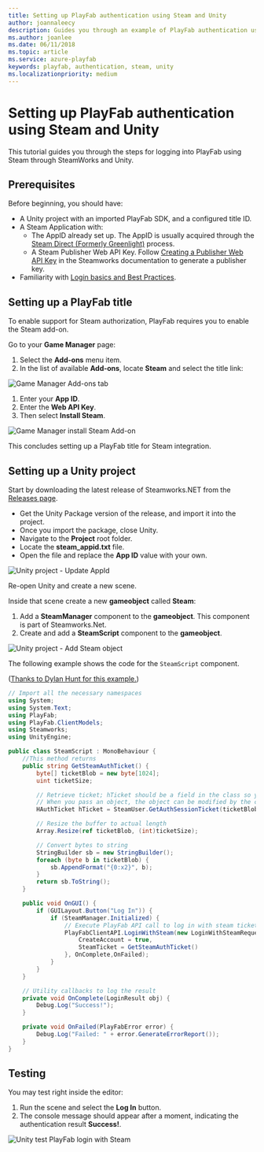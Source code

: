 ```yaml
---
title: Setting up PlayFab authentication using Steam and Unity
author: joannaleecy
description: Guides you through an example of PlayFab authentication using Steam and Unity.
ms.author: joanlee
ms.date: 06/11/2018
ms.topic: article
ms.service: azure-playfab
keywords: playfab, authentication, steam, unity
ms.localizationpriority: medium
---
```


# Setting up PlayFab authentication using Steam and Unity

This tutorial guides you through the steps for logging into PlayFab using Steam through SteamWorks and Unity.

## Prerequisites

Before beginning, you should have:

- A Unity project with an imported PlayFab SDK, and a configured title ID.
- A Steam Application with:
  - The AppID already set up. The AppID is usually acquired through the [Steam Direct (Formerly Greenlight)](https://partner.steamgames.com/steamdirect) process.
  - A Steam Publisher Web API Key. Follow [Creating a Publisher Web API Key](https://partner.steamgames.com/doc/webapi_overview/auth#create_publisher_key) in the Steamworks documentation to generate a publisher key.
- Familiarity with [Login basics and Best Practices](../../authentication/login/login-basics-best-practices.md).

## Setting up a PlayFab title

To enable support for Steam authorization, PlayFab requires you to enable the Steam add-on.

Go to your **Game Manager** page:

1. Select the **Add-ons** menu item.
2. In the list of available **Add-ons**, locate **Steam** and select the title link:

![Game Manager Add-ons tab](media/tutorials/steam-unity/game-manager-addons-tab-steam.png)  

1. Enter your **App ID**.
2. Enter the **Web API Key**.
3. Then select **Install Steam**.

![Game Manager install Steam Add-on](media/tutorials/steam-unity/game-manager-install-steam-addon.png)  

This concludes setting up a PlayFab title for Steam integration.

## Setting up a Unity project

Start by downloading the latest release of Steamworks.NET from the [Releases page](https://github.com/rlabrecque/Steamworks.NET/releases).

- Get the Unity Package version of the release, and import it into the project.
- Once you import the package, close Unity.
- Navigate to the **Project** root folder.
- Locate the **steam_appid.txt** file.
- Open the file and replace the **App ID** value with your own.

![Unity project - Update AppId](media/tutorials/steam-unity/unity-project-update-appid.png)  

Re-open Unity and create a new scene.

Inside that scene create a new **gameobject** called **Steam**:

1. Add a **SteamManager** component to the **gameobject**. This component is part of Steamworks.Net.
2. Create and add a **SteamScript** component to the **gameobject**.

![Unity project - Add Steam object](media/tutorials/steam-unity/unity-project-add-steam-object.png)  

The following example shows the code for the `SteamScript` component.

([Thanks to Dylan Hunt for this example.](https://community.playfab.com/answers/8875/view.html))

```csharp
// Import all the necessary namespaces
using System;
using System.Text;
using PlayFab;
using PlayFab.ClientModels;
using Steamworks;
using UnityEngine;

public class SteamScript : MonoBehaviour {
    //This method returns
    public string GetSteamAuthTicket() {
        byte[] ticketBlob = new byte[1024];
        uint ticketSize;

        // Retrieve ticket; hTicket should be a field in the class so you can use it to cancel the ticket later
        // When you pass an object, the object can be modified by the callee. This function modifies the byte array you've passed to it.
        HAuthTicket hTicket = SteamUser.GetAuthSessionTicket(ticketBlob, ticketBlob.Length, out ticketSize);

        // Resize the buffer to actual length
        Array.Resize(ref ticketBlob, (int)ticketSize);

        // Convert bytes to string
        StringBuilder sb = new StringBuilder();
        foreach (byte b in ticketBlob) {
            sb.AppendFormat("{0:x2}", b);
        }
        return sb.ToString();
    }

    public void OnGUI() {
        if (GUILayout.Button("Log In")) {
            if (SteamManager.Initialized) {
                // Execute PlayFab API call to log in with steam ticket
                PlayFabClientAPI.LoginWithSteam(new LoginWithSteamRequest {
                    CreateAccount = true,
                    SteamTicket = GetSteamAuthTicket()
                }, OnComplete,OnFailed);
            }
        }
    }

    // Utility callbacks to log the result
    private void OnComplete(LoginResult obj) {
        Debug.Log("Success!");
    }

    private void OnFailed(PlayFabError error) {
        Debug.Log("Failed: " + error.GenerateErrorReport());
    }
}
```

## Testing

You may test right inside the editor:

1. Run the scene and select the **Log In** button.
2. The console message should appear after a moment, indicating the authentication result **Success!**.

![Unity test PlayFab login with Steam](media/tutorials/steam-unity/unity-test-playfab-login-with-steam.png)
